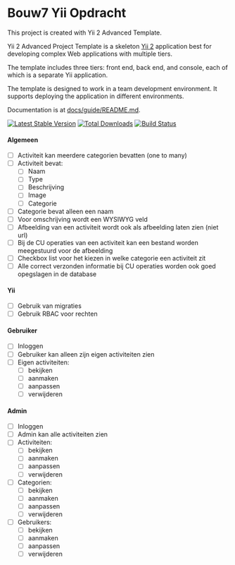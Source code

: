 Bouw7 Yii Opdracht
==================

This project is created with Yii 2 Advanced Template.

Yii 2 Advanced Project Template is a skeleton [Yii 2](http://www.yiiframework.com/) application best for
developing complex Web applications with multiple tiers.

The template includes three tiers: front end, back end, and console, each of which
is a separate Yii application.

The template is designed to work in a team development environment. It supports
deploying the application in different environments.

Documentation is at [docs/guide/README.md](docs/guide/README.md).

[![Latest Stable Version](https://poser.pugx.org/yiisoft/yii2-app-advanced/v/stable.png)](https://packagist.org/packages/yiisoft/yii2-app-advanced)
[![Total Downloads](https://poser.pugx.org/yiisoft/yii2-app-advanced/downloads.png)](https://packagist.org/packages/yiisoft/yii2-app-advanced)
[![Build Status](https://travis-ci.org/yiisoft/yii2-app-advanced.svg?branch=master)](https://travis-ci.org/yiisoft/yii2-app-advanced)

#### Algemeen
- [ ] Activiteit kan meerdere categorien bevatten (one to many)
- [ ] Activiteit bevat:
	- [ ] Naam
	- [ ] Type
	- [ ] Beschrijving
	- [ ] Image
	- [ ] Categorie
- [ ] Categorie bevat alleen een naam
- [ ] Voor omschrijving wordt een WYSIWYG veld
- [ ] Afbeelding van een activiteit wordt ook als afbeelding laten zien (niet url)
- [ ] Bij de CU operaties van een activiteit kan een bestand worden meegestuurd voor de afbeelding
- [ ] Checkbox list voor het kiezen in welke categorie een activiteit zit
- [ ] Alle correct verzonden informatie bij CU operaties worden ook goed opegslagen in de database

#### Yii
- [ ] Gebruik van migraties
- [ ] Gebruik RBAC voor rechten

#### Gebruiker
- [ ] Inloggen
- [ ] Gebruiker kan alleen zijn eigen activiteiten zien
- [ ] Eigen activiteiten:
	- [ ] bekijken
	- [ ] aanmaken
	- [ ] aanpassen
	- [ ] verwijderen

#### Admin
- [ ] Inloggen
- [ ] Admin kan alle activiteiten zien
- [ ] Activiteiten:
	- [ ] bekijken
	- [ ] aanmaken
	- [ ] aanpassen
	- [ ] verwijderen
- [ ] Categorien:
	- [ ] bekijken
	- [ ] aanmaken
	- [ ] aanpassen
	- [ ] verwijderen
- [ ] Gebruikers:
	- [ ] bekijken
	- [ ] aanmaken
	- [ ] aanpassen
	- [ ] verwijderen
